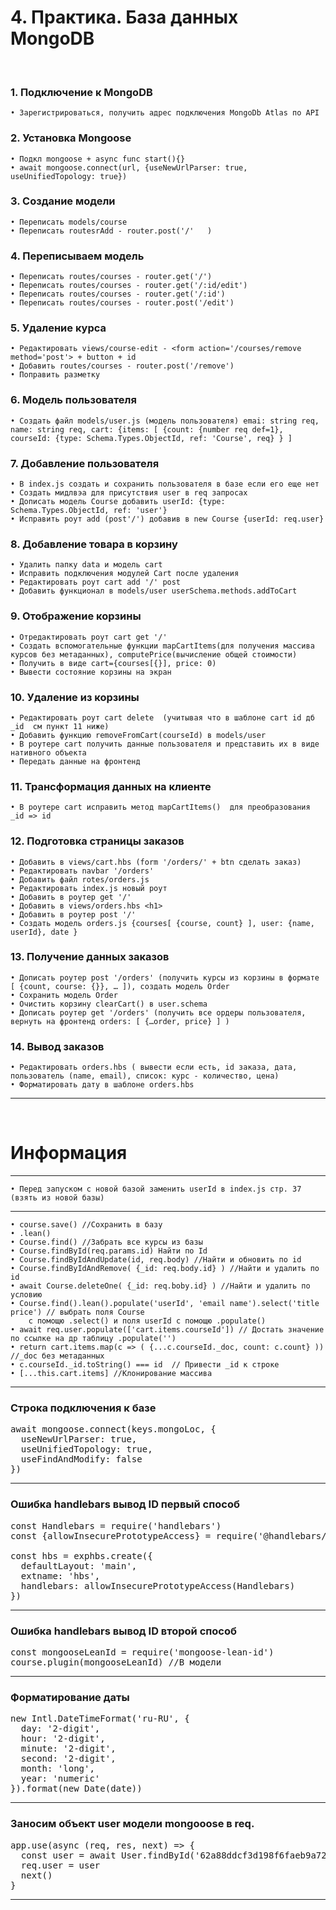 # 4. Практика. База данных MongoDB
&emsp;  
### 1. Подключение к MongoDB
	• Зарегистрироваться, получить адрес подключения MongoDb Atlas по API

### 2.  Установка Mongoose
	• Подкл mongoose + async func start(){}
	• await mongoose.connect(url, {useNewUrlParser: true, useUnifiedTopology: true})

### 3. Создание модели
	• Переписать models/course 
	• Переписать routesrAdd - router.post('/'   )

### 4. Переписываем модель
	• Переписать routes/courses - router.get('/')
	• Переписать routes/courses - router.get('/:id/edit')
	• Переписать routes/courses - router.get('/:id')
	• Переписать routes/courses - router.post('/edit')

### 5. Удаление курса
	• Редактировать views/course-edit - <form action='/courses/remove method='post'> + button + id
	• Добавить routes/courses - router.post('/remove')
	• Поправить разметку

### 6. Модель пользователя
	• Создать файл models/user.js (модель пользователя) emai: string req, name: string req, cart: {items: [ {count: {number req def=1}, courseId: {type: Schema.Types.ObjectId, ref: 'Course', req} } ]

### 7. Добавление пользователя
	• В index.js создать и сохранить пользователя в базе если его еще нет
	• Создать мидлвэа для присутствия user в req запросах
	• Дописать модель Course добавить userId: {type: Schema.Types.ObjectId, ref: 'user'}
	• Исправить роут add (post'/') добавив в new Course {userId: req.user}

### 8. Добавление товара в корзину
	• Удалить папку data и модель cart 
	• Исправить подключения модулей Cart после удаления
	• Редактировать роут cart add '/' post
	• Добавить функционал в models/user userSchema.methods.addToCart

### 9. Отображение корзины
	• Отредактировать роут cart get '/' 
	• Создать вспомогательные функции mapCartItems(для получения массива курсов без метаданных), computePrice(вычисление общей стоимости) 
	• Получить в виде cart={courses[{}], price: 0)
	• Вывести состояние корзины на экран

### 10. Удаление из корзины
	• Редактировать роут cart delete  (учитывая что в шаблоне cart id дб _id  см пункт 11 ниже)
	• Добавить функцию removeFromCart(courseId) в models/user
	• В роутере cart получить данные пользователя и представить их в виде нативного объекта
	• Передать данные на фронтенд

### 11. Трансформация данных на клиенте
	• В роутере cart исправить метод mapCartItems()  для преобразования _id => id

### 12. Подготовка страницы заказов
	• Добавить в views/cart.hbs (form '/orders/' + btn cделать заказ)
	• Редактировать navbar '/orders'
	• Добавить файл rotes/orders.js
	• Редактировать index.js новый роут
	• Добавить в роутер get '/'
	• Добавить в views/orders.hbs <h1>
	• Добавить в роутер post '/'
	• Создать модель orders.js {courses[ {course, count} ], user: {name, userId}, date } 

### 13. Получение данных заказов
	• Дописать роутер post '/orders' (получить курсы из корзины в формате [ {count, course: {}}, … ]), создать модель Order
	• Сохранить модель Order
	• Очистить корзину clearCart() в user.schema
	• Дописать роутер get '/orders' (получить все ордеры пользователя, вернуть на фронтенд orders: [ {…order, price} ] )

### 14. Вывод заказов
	• Редактировать orders.hbs ( вывести если есть, id заказа, дата, пользователь (name, email), список: курс - количество, цена)
	• Форматировать дату в шаблоне orders.hbs
***
&emsp;
# Информация  
***
	• Перед запуском с новой базой заменить userId в index.js стр. 37 (взять из новой базы)
***
	• course.save() //Сохранить в базу
	• .lean()
	• Course.find() //Забрать все курсы из базы
	• Course.findById(req.params.id) Найти по Id
	• Course.findByIdAndUpdate(id, req.body) //Найти и обновить по id
	• Course.findByIdAndRemove( {_id: req.body.id} ) //Найти и удалить по id
	• await Course.deleteOne( {_id: req.boby.id} ) //Найти и удалить по условию
	• Course.find().lean().populate('userId', 'email name').select('title price') // выбрать поля Course 
		с помощю .select() и поля userId c помощю .populate()
	• await req.user.populate(['cart.items.courseId']) // Достать значение по ссылке на др таблицу .populate('')
	• return cart.items.map(c => ( {...c.courseId._doc, count: c.count} )) //_doc без метаданных
	• c.courseId._id.toString() === id  // Привести _id к строке
	• [...this.cart.items] //Клонирование массива
***
### Строка подключения к базе
<pre>
await mongoose.connect(keys.mongoLoc, {
  useNewUrlParser: true, 
  useUnifiedTopology: true, 
  useFindAndModify: false
})
</pre>
***
### Ошибка handlebars вывод ID первый способ
<pre>
const Handlebars = require('handlebars')
const {allowInsecurePrototypeAccess} = require('@handlebars/allow-prototype-access')

const hbs = exphbs.create({
  defaultLayout: 'main',
  extname: 'hbs',
  handlebars: allowInsecurePrototypeAccess(Handlebars)
})</pre>
***
### Ошибка handlebars вывод ID второй способ
<pre>
const mongooseLeanId = require('mongoose-lean-id')
course.plugin(mongooseLeanId) //В модели
</pre>
***
### Форматирование даты
<pre>
new Intl.DateTimeFormat('ru-RU', {
  day: '2-digit',
  hour: '2-digit',
  minute: '2-digit',
  second: '2-digit',
  month: 'long',
  year: 'numeric'
}).format(new Date(date))
</pre>
***
### Заносим объект user модели mongooose в req.
<pre>
app.use(async (req, res, next) => {
  const user = await User.findById('62a88ddcf3d198f6faeb9a72')
  req.user = user   
  next()
}
</pre>
***